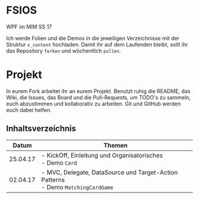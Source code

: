 # FSIOS
WPF im MIM SS 17

Ich werde Folien und die Demos in die jeweiligen Verzeichnisse mit der Struktur `x_content` hochladen. Damit ihr auf dem Laufenden bleibt, sollt ihr das Repository `forken` und wöchentlich `pullen`.

# Projekt
In eurem Fork arbeitet ihr an eurem Projekt. Benutzt ruhig die README, das Wiki, die Issues, das Board und die Pull-Requests, um TODO's zu sammeln, euch abzustimmen und kollaborativ zu arbeiten. Git und GitHub werden euch dabei helfen.

## Inhaltsverzeichnis
| Datum  | Themen |
| ------------- | ------------- |
| 25.04.17  | - KickOff, Einleitung und Organisatorisches <br /> - Demo `Card` |
| 02.04.17  | - MVC, Delegate, DataSource und Target-Action Patterns <br /> - Demo `MatchingCardGame` |
